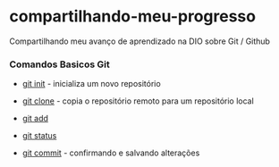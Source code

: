 # compartilhando-meu-progresso
Compartilhando meu avanço de aprendizado na DIO sobre Git / Github

### Comandos Basicos Git

- [git init](git-init.md) - inicializa um novo repositório
    
- [git clone](git-clone.md) - copia o repositório remoto para um repositório local
    
- [git add](git-add.md)

- [git status](git-status.md)
 
- [git commit](git-commit.md) - confirmando e salvando alterações


###  
